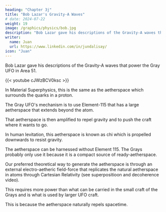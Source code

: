 ```yaml
---
heading: "Chapter 3j"
title: "Bob Lazar's Gravity-A Waves"
# date: 2024-07-22
weight: 19
image: /graphics/physics/bob.jpg
description: "Bob Lazar gave his descriptions of the Gravity-A waves that power the Gray UFO in Area 51"
writer:
  name: Juan
  url: https://www.linkedin.com/in/jundalisay/
icon: "Juan"
---
```




Bob Lazar gave his descriptions of the Gravity-A waves that power the Gray UFO in Area 51. 

{{< youtube cJWzBCV0ksc >}}

In Material Superphysics, this is the same as the aetherspace which surrounds the quarks in a proton. 

The Gray UFO's mechanism is to use Element-115 that has a large aetherspace that extends beyond the atom. 

That aetherspace is then amplified to repel gravity and to push the craft where it wants to go. 

In human levitation, this aetherspace is known as chi which is propelled downwards to resist gravity. 

The aetherspace can be harnessed without Element 115. The Grays probably only use it because it is a compact source of ready-aetherspace.

Our preferred theoretical way to generate the aetherspace is through an external electro-aetheric field-force that replicates the natural aetherspace in atoms through Cartesian Relativity (see superpositioon and decoherence video).

This requires more power than what can be carried in the small craft of the Grays and is what is used by larger UFO craft.

This is because the aetherspace naturally repels spacetime.


<!-- https://youtu.be/cJWzBCV0ksc -->
